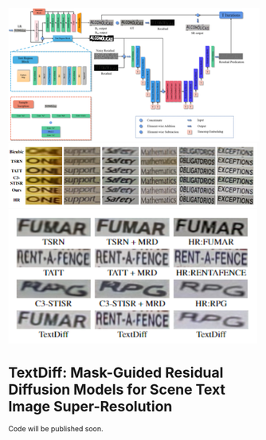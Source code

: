 

<img width="600" alt="image" src="model.png">
<img width="500" alt="image" src="com.png">
<img width="500" alt="image" src="sota.png">

# TextDiff: Mask-Guided Residual Diffusion Models for Scene Text Image Super-Resolution

Code will be published soon.
